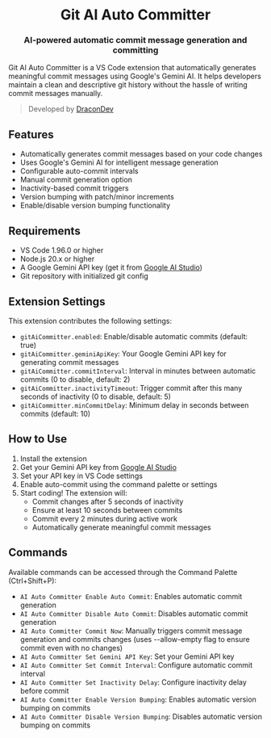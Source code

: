 <div align="center">

# Git AI Auto Committer

### AI-powered automatic commit message generation and committing

</div>

Git AI Auto Committer is a VS Code extension that automatically generates meaningful commit messages using Google's Gemini AI. It helps developers maintain a clean and descriptive git history without the hassle of writing commit messages manually.

> Developed by [DraconDev](https://github.com/DraconDev)

## Features

-   Automatically generates commit messages based on your code changes
-   Uses Google's Gemini AI for intelligent message generation
-   Configurable auto-commit intervals
-   Manual commit generation option
-   Inactivity-based commit triggers
-   Version bumping with patch/minor increments
-   Enable/disable version bumping functionality

## Requirements

-   VS Code 1.96.0 or higher
-   Node.js 20.x or higher
-   A Google Gemini API key (get it from [Google AI Studio](https://aistudio.google.com/apikey))
-   Git repository with initialized git config

## Extension Settings

This extension contributes the following settings:

-   `gitAiCommitter.enabled`: Enable/disable automatic commits (default: true)
-   `gitAiCommitter.geminiApiKey`: Your Google Gemini API key for generating commit messages
-   `gitAiCommitter.commitInterval`: Interval in minutes between automatic commits (0 to disable, default: 2)
-   `gitAiCommitter.inactivityTimeout`: Trigger commit after this many seconds of inactivity (0 to disable, default: 5)
-   `gitAiCommitter.minCommitDelay`: Minimum delay in seconds between commits (default: 10)

## How to Use

1. Install the extension
2. Get your Gemini API key from [Google AI Studio](https://makersuite.google.com/app/apikey)
3. Set your API key in VS Code settings
4. Enable auto-commit using the command palette or settings
5. Start coding! The extension will:
    - Commit changes after 5 seconds of inactivity
    - Ensure at least 10 seconds between commits
    - Commit every 2 minutes during active work
    - Automatically generate meaningful commit messages

## Commands

Available commands can be accessed through the Command Palette (Ctrl+Shift+P):

-   `AI Auto Committer Enable Auto Commit`: Enables automatic commit generation
-   `AI Auto Committer Disable Auto Commit`: Disables automatic commit generation
-   `AI Auto Committer Commit Now`: Manually triggers commit message generation and commits changes (uses --allow-empty flag to ensure commit even with no changes)
-   `AI Auto Committer Set Gemini API Key`: Set your Gemini API key
-   `AI Auto Committer Set Commit Interval`: Configure automatic commit interval
-   `AI Auto Committer Set Inactivity Delay`: Configure inactivity delay before commit
-   `AI Auto Committer Enable Version Bumping`: Enables automatic version bumping on commits
-   `AI Auto Committer Disable Version Bumping`: Disables automatic version bumping on commits
